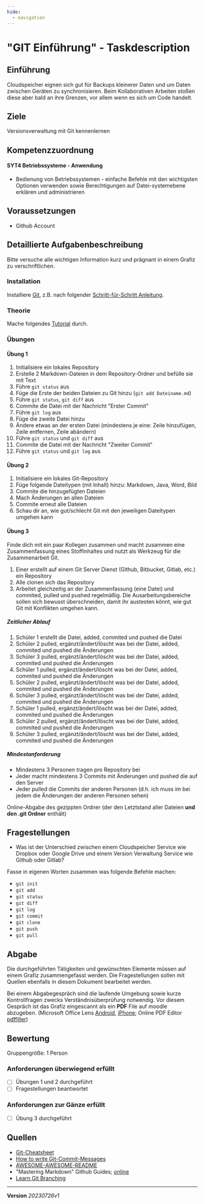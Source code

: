 ```yaml
---
hide:
  - navigation
---
```


# "GIT Einführung" - Taskdescription

## Einführung

Cloudspeicher eignen sich gut für Backups kleinerer Daten und um Daten zwischen Geräten zu synchronisieren. Beim Kollaborativen Arbeiten stoßen diese aber bald an ihre Grenzen, vor allem wenn es sich um Code handelt.

## Ziele

Versionsverwaltung mit Git kennenlernen


## Kompetenzzuordnung

#### SYT4 Betriebssysteme - Anwendung

* Bedienung von Betriebssystemen - einfache Befehle mit den wichtigsten Optionen verwenden sowie Berechtigungen auf Datei-systemebene erklären und administrieren

## Voraussetzungen

* Github Account

## Detaillierte Aufgabenbeschreibung

Bitte versuche alle wichtigen Information kurz und prägnant in einem Grafiz zu verschriftlichen.

### Installation

Installiere [Git](https://git-scm.com/), z.B. nach folgender [Schritt-für-Schritt Anleitung](https://phoenixnap.com/kb/how-to-install-git-windows).

### Theorie

Mache folgendes [Tutorial](https://www.w3schools.com/git/default.asp?remote=github) durch.

### Übungen

#### Übung 1

1. Initialisiere ein lokales Repository
1. Erstelle 2 Markdown-Dateien in dem Repository-Ordner und befülle sie mit Text
1. Führe `git status` aus
1. Füge die Erste der beiden Dateien zu Git hinzu (`git add Dateiname.md`)
1. Führe `git status`, `git diff` aus
1. Commite die Datei mit der Nachricht "Erster Commit"
1. Führe `git log` aus
1. Füge die zweite Datei hinzu
1. Ändere etwas an der ersten Datei (mindestens je eine: Zeile hinzufügen, Zeile entfernen, Zeile abändern)
1. Führe `git status` und `git diff` aus
1. Commite die Datei mit der Nachricht "Zweiter Commit"
1. Führe `git status` und `git log` aus

#### Übung 2

1. Initialisiere ein lokales Git-Repository
1. Füge folgende Dateitypen (mit Inhalt) hinzu: Markdown, Java, Word, Bild
1. Commite die hinzugefügten Dateien
1. Mach Änderungen an allen Dateien
1. Commite erneut alle Dateien
1. Schau dir an, wie gut/schlecht Git mit den jeweiligen Dateitypen umgehen kann

#### Übung 3

Finde dich mit ein paar Kollegen zusammen und macht zusammen eine Zusammenfassung eines Stoffinhaltes und nutzt als Werkzeug für die Zusammenarbeit Git.

1. Einer erstellt auf einem Git Server Dienst (Github, Bitbucket, Gitlab, etc.) ein Repository
1. Alle clonen sich das Repository
1. Arbeitet gleichzeitig an der Zusammenfassung (eine Datei) und commited, pulled und pushed regelmäßig. Die Ausarbeitungsbereiche sollen sich bewusst überschneiden, damit ihr austesten könnt, wie gut Git mit Konflikten umgehen kann.

##### Zeitlicher Ablauf

1. Schüler 1 erstellt die Datei, added, commited und pushed die Datei
1. Schüler 2 pulled, ergänzt/ändert/löscht was bei der Datei, added, commited und pushed die Änderungen
1. Schüler 3 pulled, ergänzt/ändert/löscht was bei der Datei, added, commited und pushed die Änderungen
1. Schüler 1 pulled, ergänzt/ändert/löscht was bei der Datei, added, commited und pushed die Änderungen
1. Schüler 2 pulled, ergänzt/ändert/löscht was bei der Datei, added, commited und pushed die Änderungen
1. Schüler 3 pulled, ergänzt/ändert/löscht was bei der Datei, added, commited und pushed die Änderungen
1. Schüler 1 pulled, ergänzt/ändert/löscht was bei der Datei, added, commited und pushed die Änderungen
1. Schüler 2 pulled, ergänzt/ändert/löscht was bei der Datei, added, commited und pushed die Änderungen
1. Schüler 3 pulled, ergänzt/ändert/löscht was bei der Datei, added, commited und pushed die Änderungen

##### Mindestanforderung

* Mindestens 3 Personen tragen pro Repository bei
* Jeder macht mindestens 3 Commits mit Änderungen und pushed die auf den Server
* Jeder pulled die Commits der anderen Personen (d.h. ich muss im bei jedem die Änderungen der anderen Personen sehen)

Online-Abgabe des gezippten Ordner (der den Letztstand aller Dateien **und den .git Ordner** enthält)

## Fragestellungen

* Was ist der Unterschied zwischen einem Cloudspeicher Service wie Dropbox oder Google Drive und einem Version Verwaltung Service wie Github oder Gitlab?

Fasse in eigenen Worten zusammen was folgende Befehle machen:

* `git init`
* `git add`
* `git status`
* `git diff`
* `git log`
* `git commit`
* `git clone`
* `git push`
* `git pull`

## Abgabe

Die durchgeführten Tätigkeiten und gewünschten Elemente müssen auf einem Grafiz zusammengefasst werden. Die Fragestellungen sollen mit Quellen ebenfalls in diesem Dokument bearbeitet werden.

Bei einem Abgabegespräch sind die laufende Umgebung sowie kurze Kontrollfragen zwecks Verständnisüberprüfung notwendig. Vor diesem Gespräch ist das Grafiz eingescannt als ein **PDF** File auf moodle abzugeben. (Microsoft Office Lens [Android](https://play.google.com/store/apps/details?id=com.microsoft.office.officelens&hl=de_AT&gl=US), [iPhone](https://apps.apple.com/at/app/microsoft-office-lens-pdf-scan/id975925059); Online PDF Editor [pdffiller](https://www.pdffiller.com/de/))

## Bewertung

Gruppengröße: 1 Person

### Anforderungen **überwiegend erfüllt**

- [ ] Übungen 1 und 2 durchgeführt
- [ ] Fragestellungen beantwortet

### Anforderungen **zur Gänze erfüllt**

- [ ] Übung 3 durchgeführt

## Quellen

- [Git-Cheatsheet](http://ndpsoftware.com/git-cheatsheet.html#loc=workspace;)   
- [How to write Git-Commit-Messages](https://elearning.tgm.ac.at/mod/page/view.php?id=3508)   
- [AWESOME-AWESOME-README](https://github.com/leogdion/AWESOME-AWESOME-README)   
- "Mastering Markdown" Github Guides; [online](https://docs.github.com/en/get-started/writing-on-github/getting-started-with-writing-and-formatting-on-github/basic-writing-and-formatting-syntax)
- [Learn Git Branching](https://learngitbranching.js.org/)

---

**Version**  *20230726v1*